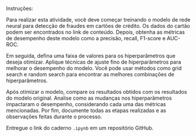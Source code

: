 Instruções:


Para realizar esta atividade, você deve começar treinando o modelo de rede neural para detecção de fraudes em cartões de crédito. Os dados do cartão podem ser encontrados no link de conteúdo. Depois, obtenha as métricas de desempenho deste modelo como a precisão, recall, F1-score e AUC-ROC.  


Em seguida, defina uma faixa de valores para os hiperparâmetros que deseja otimizar. Aplique técnicas de ajuste fino de hiperparâmetros para melhorar o desempenho do modelo. Você pode usar métodos como grid search e random search para encontrar as melhores combinações de hiperparâmetros.


Após otimizar o modelo, compare os resultados obtidos com os resultados do modelo original. Analise como as mudanças nos hiperparâmetros impactaram o desempenho, considerando cada uma das métricas mencionadas. Por fim, documente todas as etapas realizadas e as observações feitas durante o processo.


Entregue o link do caderno `.ipynb` em um repositório GitHub.
